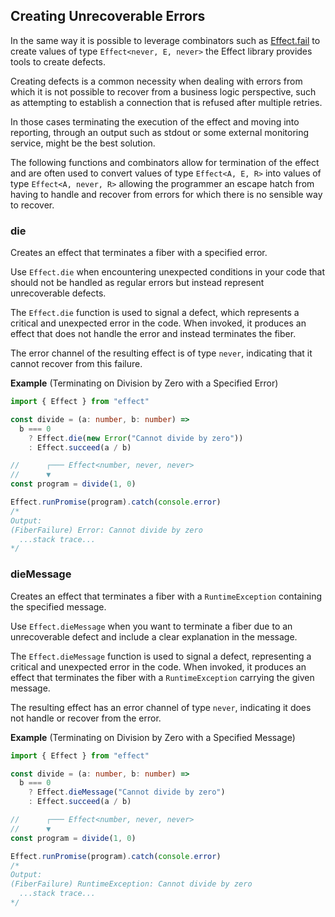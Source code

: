 ## Creating Unrecoverable Errors

In the same way it is possible to leverage combinators such as [Effect.fail](/docs/getting-started/creating-effects/#fail) to create values of type `Effect<never, E, never>` the Effect library provides tools to create defects.

Creating defects is a common necessity when dealing with errors from which it is not possible to recover from a business logic perspective, such as attempting to establish a connection that is refused after multiple retries.

In those cases terminating the execution of the effect and moving into reporting, through an output such as stdout or some external monitoring service, might be the best solution.

The following functions and combinators allow for termination of the effect and are often used to convert values of type `Effect<A, E, R>` into values of type `Effect<A, never, R>` allowing the programmer an escape hatch from having to handle and recover from errors for which there is no sensible way to recover.

### die

Creates an effect that terminates a fiber with a specified error.

Use `Effect.die` when encountering unexpected conditions in your code that should
not be handled as regular errors but instead represent unrecoverable defects.

The `Effect.die` function is used to signal a defect, which represents a critical
and unexpected error in the code. When invoked, it produces an effect that
does not handle the error and instead terminates the fiber.

The error channel of the resulting effect is of type `never`, indicating that
it cannot recover from this failure.

**Example** (Terminating on Division by Zero with a Specified Error)

```ts twoslash
import { Effect } from "effect"

const divide = (a: number, b: number) =>
  b === 0
    ? Effect.die(new Error("Cannot divide by zero"))
    : Effect.succeed(a / b)

//      ┌─── Effect<number, never, never>
//      ▼
const program = divide(1, 0)

Effect.runPromise(program).catch(console.error)
/*
Output:
(FiberFailure) Error: Cannot divide by zero
  ...stack trace...
*/
```

### dieMessage

Creates an effect that terminates a fiber with a `RuntimeException` containing the specified message.

Use `Effect.dieMessage` when you want to terminate a fiber due to an unrecoverable
defect and include a clear explanation in the message.

The `Effect.dieMessage` function is used to signal a defect, representing a critical
and unexpected error in the code. When invoked, it produces an effect that
terminates the fiber with a `RuntimeException` carrying the given message.

The resulting effect has an error channel of type `never`, indicating it does
not handle or recover from the error.

**Example** (Terminating on Division by Zero with a Specified Message)

```ts twoslash
import { Effect } from "effect"

const divide = (a: number, b: number) =>
  b === 0
    ? Effect.dieMessage("Cannot divide by zero")
    : Effect.succeed(a / b)

//      ┌─── Effect<number, never, never>
//      ▼
const program = divide(1, 0)

Effect.runPromise(program).catch(console.error)
/*
Output:
(FiberFailure) RuntimeException: Cannot divide by zero
  ...stack trace...
*/
```
